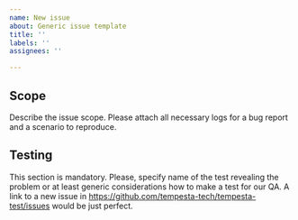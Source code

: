 ```yaml
---
name: New issue
about: Generic issue template
title: ''
labels: ''
assignees: ''

---
```


## Scope

Describe the issue scope. Please attach all necessary logs for a bug report and a scenario to reproduce.


## Testing

This section is mandatory. Please, specify name of the test revealing the problem or at least generic considerations how to make a test for our QA. A link to a new issue in https://github.com/tempesta-tech/tempesta-test/issues would be just perfect.
